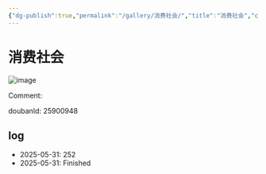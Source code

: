 ```yaml
---
{"dg-publish":true,"permalink":"/gallery/消费社会/","title":"消费社会","created":"2025-06-02T12:37:17.183+08:00"}
---
```



# 消费社会

![image](https://hiraeth-picbed.oss-cn-beijing.aliyuncs.com/20250531153903.webp)

Comment: 



doubanId: 25900948

## log

- 2025-05-31: 252
- 2025-05-31: Finished
